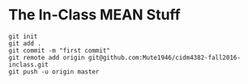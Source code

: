 # The In-Class MEAN Stuff

```
git init
git add .
git commit -m "first commit"
git remote add origin git@github.com:Mute1946/cidm4382-fall2016-inclass.git
git push -u origin master
```